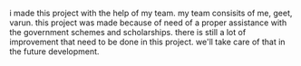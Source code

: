 i made this project with the help of my team.
my team consisits of me, geet, varun.
this project was made because of need of a proper assistance with the government schemes and scholarships.
there is still a lot of improvement that need to be done in this project.
we'll take care of that in the future development.
